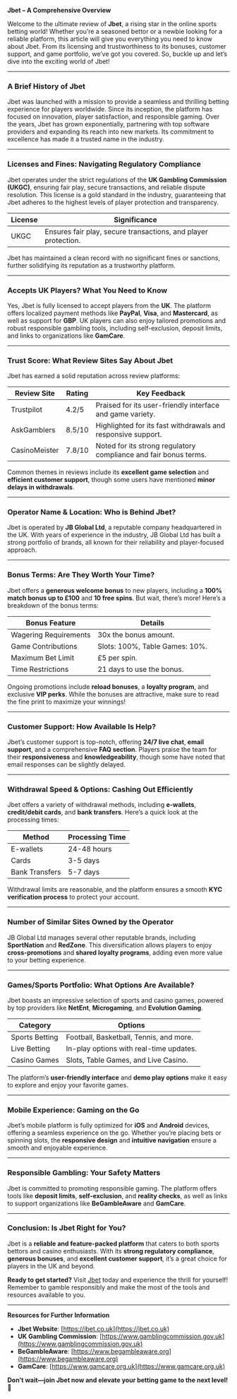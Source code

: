 **Jbet – A Comprehensive Overview**  

Welcome to the ultimate review of **Jbet**, a rising star in the online sports betting world! Whether you’re a seasoned bettor or a newbie looking for a reliable platform, this article will give you everything you need to know about Jbet. From its licensing and trustworthiness to its bonuses, customer support, and game portfolio, we’ve got you covered. So, buckle up and let’s dive into the exciting world of Jbet!  

---

### **A Brief History of Jbet**  
Jbet was launched with a mission to provide a seamless and thrilling betting experience for players worldwide. Since its inception, the platform has focused on innovation, player satisfaction, and responsible gaming. Over the years, Jbet has grown exponentially, partnering with top software providers and expanding its reach into new markets. Its commitment to excellence has made it a trusted name in the industry.  

---

### **Licenses and Fines: Navigating Regulatory Compliance**  
Jbet operates under the strict regulations of the **UK Gambling Commission (UKGC)**, ensuring fair play, secure transactions, and reliable dispute resolution. This license is a gold standard in the industry, guaranteeing that Jbet adheres to the highest levels of player protection and transparency.  

| **License** | **Significance** |  
|-------------|------------------|  
| UKGC | Ensures fair play, secure transactions, and player protection. |  

Jbet has maintained a clean record with no significant fines or sanctions, further solidifying its reputation as a trustworthy platform.  

---

### **Accepts UK Players? What You Need to Know**  
Yes, Jbet is fully licensed to accept players from the **UK**. The platform offers localized payment methods like **PayPal**, **Visa**, and **Mastercard**, as well as support for **GBP**. UK players can also enjoy tailored promotions and robust responsible gambling tools, including self-exclusion, deposit limits, and links to organizations like **GamCare**.  

---

### **Trust Score: What Review Sites Say About Jbet**  
Jbet has earned a solid reputation across review platforms:  

| **Review Site** | **Rating** | **Key Feedback** |  
|-----------------|------------|------------------|  
| Trustpilot | 4.2/5 | Praised for its user-friendly interface and game variety. |  
| AskGamblers | 8.5/10 | Highlighted for its fast withdrawals and responsive support. |  
| CasinoMeister | 7.8/10 | Noted for its strong regulatory compliance and fair bonus terms. |  

Common themes in reviews include its **excellent game selection** and **efficient customer support**, though some users have mentioned **minor delays in withdrawals**.  

---

### **Operator Name & Location: Who is Behind Jbet?**  
Jbet is operated by **JB Global Ltd**, a reputable company headquartered in the UK. With years of experience in the industry, JB Global Ltd has built a strong portfolio of brands, all known for their reliability and player-focused approach.  

---

### **Bonus Terms: Are They Worth Your Time?**  
Jbet offers a **generous welcome bonus** to new players, including a **100% match bonus up to £100** and **10 free spins**. But wait, there’s more! Here’s a breakdown of the bonus terms:  

| **Bonus Feature** | **Details** |  
|-------------------|-------------|  
| Wagering Requirements | 30x the bonus amount. |  
| Game Contributions | Slots: 100%, Table Games: 10%. |  
| Maximum Bet Limit | £5 per spin. |  
| Time Restrictions | 21 days to use the bonus. |  

Ongoing promotions include **reload bonuses**, a **loyalty program**, and exclusive **VIP perks**. While the bonuses are attractive, make sure to read the fine print to maximize your winnings!  

---

### **Customer Support: How Available Is Help?**  
Jbet’s customer support is top-notch, offering **24/7 live chat**, **email support**, and a comprehensive **FAQ section**. Players praise the team for their **responsiveness** and **knowledgeability**, though some have noted that email responses can be slightly delayed.  

---

### **Withdrawal Speed & Options: Cashing Out Efficiently**  
Jbet offers a variety of withdrawal methods, including **e-wallets**, **credit/debit cards**, and **bank transfers**. Here’s a quick look at the processing times:  

| **Method** | **Processing Time** |  
|------------|---------------------|  
| E-wallets | 24-48 hours |  
| Cards | 3-5 days |  
| Bank Transfers | 5-7 days |  

Withdrawal limits are reasonable, and the platform ensures a smooth **KYC verification process** to protect your account.  

---

### **Number of Similar Sites Owned by the Operator**  
JB Global Ltd manages several other reputable brands, including **SportNation** and **RedZone**. This diversification allows players to enjoy **cross-promotions** and **shared loyalty programs**, adding even more value to your betting experience.  

---

### **Games/Sports Portfolio: What Options Are Available?**  
Jbet boasts an impressive selection of sports and casino games, powered by top providers like **NetEnt**, **Microgaming**, and **Evolution Gaming**.  

| **Category** | **Options** |  
|--------------|-------------|  
| Sports Betting | Football, Basketball, Tennis, and more. |  
| Live Betting | In-play options with real-time updates. |  
| Casino Games | Slots, Table Games, and Live Casino. |  

The platform’s **user-friendly interface** and **demo play options** make it easy to explore and enjoy your favorite games.  

---

### **Mobile Experience: Gaming on the Go**  
Jbet’s mobile platform is fully optimized for **iOS** and **Android** devices, offering a seamless experience on the go. Whether you’re placing bets or spinning slots, the **responsive design** and **intuitive navigation** ensure a smooth and enjoyable experience.  

---

### **Responsible Gambling: Your Safety Matters**  
Jbet is committed to promoting responsible gaming. The platform offers tools like **deposit limits**, **self-exclusion**, and **reality checks**, as well as links to support organizations like **BeGambleAware** and **GamCare**.  

---

### **Conclusion: Is Jbet Right for You?**  
Jbet is a **reliable and feature-packed platform** that caters to both sports bettors and casino enthusiasts. With its **strong regulatory compliance**, **generous bonuses**, and **excellent customer support**, it’s a great choice for players in the UK and beyond.  

**Ready to get started?** Visit [Jbet](https://jbet.co.uk) today and experience the thrill for yourself! Remember to gamble responsibly and make the most of the tools and resources available to you.  

---

**Resources for Further Information**  
- **Jbet Website**: [https://jbet.co.uk](https://jbet.co.uk)  
- **UK Gambling Commission**: [https://www.gamblingcommission.gov.uk](https://www.gamblingcommission.gov.uk)  
- **BeGambleAware**: [https://www.begambleaware.org](https://www.begambleaware.org)  
- **GamCare**: [https://www.gamcare.org.uk](https://www.gamcare.org.uk)  

**Don’t wait—join Jbet now and elevate your betting game to the next level!** 🚀